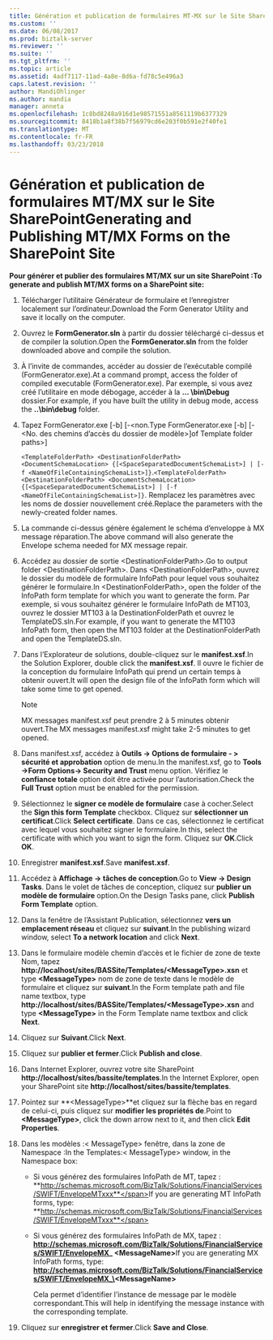 ```yaml
---
title: Génération et publication de formulaires MT-MX sur le Site SharePoint | Documents Microsoft
ms.custom: ''
ms.date: 06/08/2017
ms.prod: biztalk-server
ms.reviewer: ''
ms.suite: ''
ms.tgt_pltfrm: ''
ms.topic: article
ms.assetid: 4adf7117-11ad-4a8e-8d6a-fd78c5e496a3
caps.latest.revision: ''
author: MandiOhlinger
ms.author: mandia
manager: anneta
ms.openlocfilehash: 1c8bd8248a916d1e98571551a8561119b6377329
ms.sourcegitcommit: 8418b1a8f38b7f56979cd6e203f0b591e2f40fe1
ms.translationtype: MT
ms.contentlocale: fr-FR
ms.lasthandoff: 03/23/2018
---
```

# <a name="generating-and-publishing-mtmx-forms-on-the-sharepoint-site"></a><span data-ttu-id="9d07f-102">Génération et publication de formulaires MT/MX sur le Site SharePoint</span><span class="sxs-lookup"><span data-stu-id="9d07f-102">Generating and Publishing MT/MX Forms on the SharePoint Site</span></span>
<span data-ttu-id="9d07f-103">**Pour générer et publier des formulaires MT/MX sur un site SharePoint :**</span><span class="sxs-lookup"><span data-stu-id="9d07f-103">**To generate and publish MT/MX forms on a SharePoint site:**</span></span>  
  
1.  <span data-ttu-id="9d07f-104">Télécharger l’utilitaire Générateur de formulaire et l’enregistrer localement sur l’ordinateur.</span><span class="sxs-lookup"><span data-stu-id="9d07f-104">Download the Form Generator Utility and save it locally on the computer.</span></span>  
  
2.  <span data-ttu-id="9d07f-105">Ouvrez le **FormGenerator.sln** à partir du dossier téléchargé ci-dessus et de compiler la solution.</span><span class="sxs-lookup"><span data-stu-id="9d07f-105">Open the **FormGenerator.sln** from the folder downloaded above and compile the solution.</span></span>  
  
3.  <span data-ttu-id="9d07f-106">À l’invite de commandes, accéder au dossier de l’exécutable compilé (FormGenerator.exe).</span><span class="sxs-lookup"><span data-stu-id="9d07f-106">At a command prompt, access the folder of compiled executable (FormGenerator.exe).</span></span> <span data-ttu-id="9d07f-107">Par exemple, si vous avez créé l’utilitaire en mode débogage, accéder à la **... \bin\Debug** dossier.</span><span class="sxs-lookup"><span data-stu-id="9d07f-107">For example, if you have built the utility in debug mode, access the **..\bin\debug** folder.</span></span>  
  
4.  <span data-ttu-id="9d07f-108">Tapez FormGenerator.exe [-b] [-\<non.</span><span class="sxs-lookup"><span data-stu-id="9d07f-108">Type FormGenerator.exe [-b] [-\<No.</span></span> <span data-ttu-id="9d07f-109">des chemins d’accès du dossier de modèle\>]</span><span class="sxs-lookup"><span data-stu-id="9d07f-109">of Template folder paths\>]</span></span>  
  
     <span data-ttu-id="9d07f-110">`<TemplateFolderPath> <DestinationFolderPath> <DocumentSchemaLocation> {[<SpaceSeparatedDocumentSchemaList>] | [-f <NameOfFileContainingSchemaList>]}`.</span><span class="sxs-lookup"><span data-stu-id="9d07f-110">`<TemplateFolderPath> <DestinationFolderPath> <DocumentSchemaLocation> {[<SpaceSeparatedDocumentSchemaList>] | [-f <NameOfFileContainingSchemaList>]}`.</span></span> <span data-ttu-id="9d07f-111">Remplacez les paramètres avec les noms de dossier nouvellement créé.</span><span class="sxs-lookup"><span data-stu-id="9d07f-111">Replace the parameters with the newly-created folder names.</span></span>  
  
5.  <span data-ttu-id="9d07f-112">La commande ci-dessus génère également le schéma d’enveloppe à MX message réparation.</span><span class="sxs-lookup"><span data-stu-id="9d07f-112">The above command will also generate the Envelope schema needed for MX message repair.</span></span>  
  
6.  <span data-ttu-id="9d07f-113">Accédez au dossier de sortie \<DestinationFolderPath\>.</span><span class="sxs-lookup"><span data-stu-id="9d07f-113">Go to output folder \<DestinationFolderPath\>.</span></span> <span data-ttu-id="9d07f-114">Dans \<DestinationFolderPath\>, ouvrez le dossier du modèle de formulaire InfoPath pour lequel vous souhaitez générer le formulaire.</span><span class="sxs-lookup"><span data-stu-id="9d07f-114">In \<DestinationFolderPath\>, open the folder of the InfoPath form template for which you want to generate the form.</span></span> <span data-ttu-id="9d07f-115">Par exemple, si vous souhaitez générer le formulaire InfoPath de MT103, ouvrez le dossier MT103 à la DestinationFolderPath et ouvrez le TemplateDS.sln.</span><span class="sxs-lookup"><span data-stu-id="9d07f-115">For example, if you want to generate the MT103 InfoPath form, then open the MT103 folder at the DestinationFolderPath and open the TemplateDS.sln.</span></span>  
  
7.  <span data-ttu-id="9d07f-116">Dans l’Explorateur de solutions, double-cliquez sur le **manifest.xsf**.</span><span class="sxs-lookup"><span data-stu-id="9d07f-116">In the Solution Explorer, double click the **manifest.xsf**.</span></span> <span data-ttu-id="9d07f-117">Il ouvre le fichier de la conception du formulaire InfoPath qui prend un certain temps à obtenir ouvert.</span><span class="sxs-lookup"><span data-stu-id="9d07f-117">It will open the design file of the InfoPath form which will take some time to get opened.</span></span>  
  
    > [!NOTE]
    >  <span data-ttu-id="9d07f-118">MX messages manifest.xsf peut prendre 2 à 5 minutes obtenir ouvert.</span><span class="sxs-lookup"><span data-stu-id="9d07f-118">The MX messages manifest.xsf might take 2-5 minutes to get opened.</span></span>  
  
8.  <span data-ttu-id="9d07f-119">Dans manifest.xsf, accédez à **Outils -> Options de formulaire - > sécurité et approbation** option de menu.</span><span class="sxs-lookup"><span data-stu-id="9d07f-119">In the manifest.xsf, go to **Tools ->Form Options-> Security and Trust** menu option.</span></span> <span data-ttu-id="9d07f-120">Vérifiez le **confiance totale** option doit être activée pour l’autorisation.</span><span class="sxs-lookup"><span data-stu-id="9d07f-120">Check the **Full Trust** option must be enabled for the permission.</span></span>  
  
9. <span data-ttu-id="9d07f-121">Sélectionnez le **signer ce modèle de formulaire** case à cocher.</span><span class="sxs-lookup"><span data-stu-id="9d07f-121">Select the **Sign this form Template** checkbox.</span></span> <span data-ttu-id="9d07f-122">Cliquez sur **sélectionner un certificat**.</span><span class="sxs-lookup"><span data-stu-id="9d07f-122">Click **Select certificate**.</span></span> <span data-ttu-id="9d07f-123">Dans ce cas, sélectionnez le certificat avec lequel vous souhaitez signer le formulaire.</span><span class="sxs-lookup"><span data-stu-id="9d07f-123">In this, select the certificate with which you want to sign the form.</span></span> <span data-ttu-id="9d07f-124">Cliquez sur **OK**.</span><span class="sxs-lookup"><span data-stu-id="9d07f-124">Click **OK**.</span></span>  
  
10. <span data-ttu-id="9d07f-125">Enregistrer **manifest.xsf**.</span><span class="sxs-lookup"><span data-stu-id="9d07f-125">Save **manifest.xsf**.</span></span>  
  
11. <span data-ttu-id="9d07f-126">Accédez à **Affichage -> tâches de conception**.</span><span class="sxs-lookup"><span data-stu-id="9d07f-126">Go to **View -> Design Tasks**.</span></span> <span data-ttu-id="9d07f-127">Dans le volet de tâches de conception, cliquez sur **publier un modèle de formulaire** option.</span><span class="sxs-lookup"><span data-stu-id="9d07f-127">On the Design Tasks pane, click **Publish Form Template** option.</span></span>  
  
12. <span data-ttu-id="9d07f-128">Dans la fenêtre de l’Assistant Publication, sélectionnez **vers un emplacement réseau** et cliquez sur **suivant**.</span><span class="sxs-lookup"><span data-stu-id="9d07f-128">In the publishing wizard window, select **To a network location** and click **Next**.</span></span>  
  
13. <span data-ttu-id="9d07f-129">Dans le formulaire modèle chemin d’accès et le fichier de zone de texte Nom, tapez **http://localhost/sites/BASSite/Templates/\<MessageType\>.xsn** et type **\<MessageType\>** nom de zone de texte dans le modèle de formulaire et cliquez sur **suivant**.</span><span class="sxs-lookup"><span data-stu-id="9d07f-129">In the Form template path and file name textbox, type **http://localhost/sites/BASSite/Templates/\<MessageType\>.xsn** and type **\<MessageType\>** in the Form Template name textbox and click **Next**.</span></span>  
  
14. <span data-ttu-id="9d07f-130">Cliquez sur **Suivant**.</span><span class="sxs-lookup"><span data-stu-id="9d07f-130">Click **Next**.</span></span>  
  
15. <span data-ttu-id="9d07f-131">Cliquez sur **publier et fermer**.</span><span class="sxs-lookup"><span data-stu-id="9d07f-131">Click **Publish and close**.</span></span>  
  
16. <span data-ttu-id="9d07f-132">Dans Internet Explorer, ouvrez votre site SharePoint **http://localhost/sites/bassite/templates**.</span><span class="sxs-lookup"><span data-stu-id="9d07f-132">In the Internet Explorer, open your SharePoint site **http://localhost/sites/bassite/templates**.</span></span>  
  
17. <span data-ttu-id="9d07f-133">Pointez sur  **\<MessageType\>**et cliquez sur la flèche bas en regard de celui-ci, puis cliquez sur **modifier les propriétés de**.</span><span class="sxs-lookup"><span data-stu-id="9d07f-133">Point to **\<MessageType\>**, click the down arrow next to it, and then click **Edit Properties**.</span></span>  
  
18. <span data-ttu-id="9d07f-134">Dans les modèles :\< MessageType\> fenêtre, dans la zone de Namespace :</span><span class="sxs-lookup"><span data-stu-id="9d07f-134">In the Templates:\< MessageType\> window, in the Namespace box:</span></span>  
  
    -   <span data-ttu-id="9d07f-135">Si vous générez des formulaires InfoPath de MT, tapez : **http://schemas.microsoft.com/BizTalk/Solutions/FinancialServices/SWIFT/EnvelopeMTxxx**</span><span class="sxs-lookup"><span data-stu-id="9d07f-135">If you are generating MT InfoPath forms, type: **http://schemas.microsoft.com/BizTalk/Solutions/FinancialServices/SWIFT/EnvelopeMTxxx**</span></span>  
  
    -   <span data-ttu-id="9d07f-136">Si vous générez des formulaires InfoPath de MX, tapez :  **http://schemas.microsoft.com/BizTalk/Solutions/FinancialServices/SWIFT/EnvelopeMX_ \<MessageName\>**</span><span class="sxs-lookup"><span data-stu-id="9d07f-136">If you are generating MX InfoPath forms, type: **http://schemas.microsoft.com/BizTalk/Solutions/FinancialServices/SWIFT/EnvelopeMX_\<MessageName\>**</span></span>  
  
         <span data-ttu-id="9d07f-137">Cela permet d’identifier l’instance de message par le modèle correspondant.</span><span class="sxs-lookup"><span data-stu-id="9d07f-137">This will help in identifying the message instance with the corresponding template.</span></span>  
  
19. <span data-ttu-id="9d07f-138">Cliquez sur **enregistrer et fermer**.</span><span class="sxs-lookup"><span data-stu-id="9d07f-138">Click **Save and Close**.</span></span>